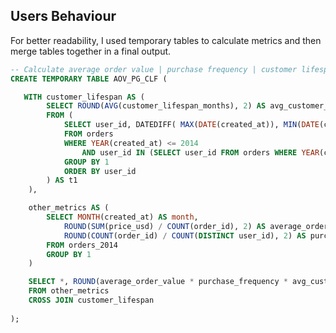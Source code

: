 ## Users Behaviour
For better readability, I used temporary tables to calculate metrics and then merge tables together in a final output.


```sql
-- Calculate average order value | purchase frequency | customer lifespan months | customer lifetime_value
CREATE TEMPORARY TABLE AOV_PG_CLF (

   WITH customer_lifespan AS (
		SELECT ROUND(AVG(customer_lifespan_months), 2) AS avg_customer_lifespan_months
		FROM (
			SELECT user_id, DATEDIFF( MAX(DATE(created_at)), MIN(DATE(created_at)) ) / 12 AS customer_lifespan_months
			FROM orders
			WHERE YEAR(created_at) <= 2014
				AND user_id IN (SELECT user_id FROM orders WHERE YEAR(created_at) <= 2014 GROUP BY 1 HAVING COUNT(order_id) > 1)
			GROUP BY 1
			ORDER BY user_id
		) AS t1
	),

	other_metrics AS (
		SELECT MONTH(created_at) AS month,
			ROUND(SUM(price_usd) / COUNT(order_id), 2) AS average_order_value,
			ROUND(COUNT(order_id) / COUNT(DISTINCT user_id), 2) AS purchase_frequency
		FROM orders_2014
		GROUP BY 1
	)

	SELECT *, ROUND(average_order_value * purchase_frequency * avg_customer_lifespan_months, 2) AS customer_lifetime_value
	FROM other_metrics
	CROSS JOIN customer_lifespan
    
);
```



```sql

```


```sql

```


```sql

```

```sql

```

```sql

```

```sql

```
